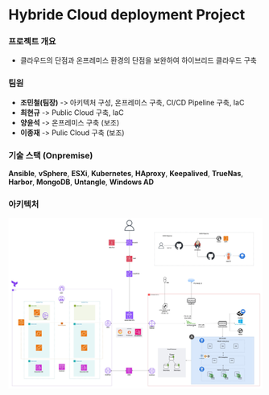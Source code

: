 # Hybride Cloud deployment Project
### 프로젝트 개요 
- 클라우드의 단점과 온프레미스 환경의 단점을 보완하여 하이브리드 클라우드 구축

### 팀원
- **조민철(팀장)** -> 아키텍처 구성, 온프레미스 구축, CI/CD Pipeline 구축, IaC
- **최현규** -> Public Cloud 구축, IaC
- **양윤석** -> 온프레미스 구축 (보조)
- **이종재** -> Pulic Cloud 구축 (보조)


### 기술 스택 (Onpremise)
**Ansible**, **vSphere**, **ESXi**, **Kubernetes**, **HAproxy**, **Keepalived**, **TrueNas**, **Harbor**, **MongoDB**, **Untangle**, **Windows AD**

### 아키텍처
![_파이널프로젝트.jpg](https://github.com/mincheol07/cloudcicd/blob/main/Arch.jpg)
